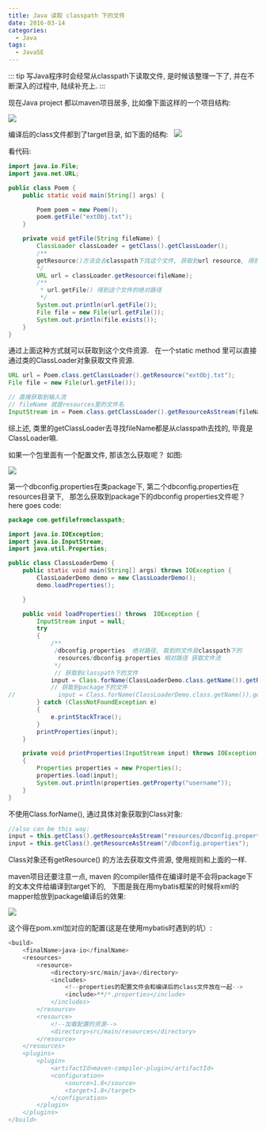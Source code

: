```yaml
---
title: Java 读取 classpath 下的文件
date: 2016-03-14
categories:
  - Java
tags: 
  - JavaSE
---
```


::: tip
写Java程序时会经常从classpath下读取文件, 是时候该整理一下了, 并在不断深入的过程中, 陆续补充上. 
:::

<!-- more -->

现在Java project 都以maven项目居多,  比如像下面这样的一个项目结构:  

![](http://qiniu.dong4j.info/2019-07-02-15232044522762.jpg)

编译后的class文件都到了target目录, 如下面的结构: 
 
![](http://qiniu.dong4j.info/2019-07-02-15232044618787.jpg)

看代码: 

```java
import java.io.File;
import java.net.URL;

public class Poem {
    public static void main(String[] args) {

        Poem poem = new Poem();
        poem.getFile("extObj.txt");
    }

    private void getFile(String fileName) {
        ClassLoader classLoader = getClass().getClassLoader();
        /**
        getResource()方法会去classpath下找这个文件, 获取到url resource, 得到这个资源后, 调用url.getFile获取到 文件 的绝对路径
        */
        URL url = classLoader.getResource(fileName);
        /**
         * url.getFile() 得到这个文件的绝对路径
         */
        System.out.println(url.getFile());
        File file = new File(url.getFile());
        System.out.println(file.exists());
    }
}
```

通过上面这种方式就可以获取到这个文件资源.  
在一个static method 里可以直接通过类的ClassLoader对象获取文件资源. 

```java
URL url = Poem.class.getClassLoader().getResource("extObj.txt");
File file = new File(url.getFile());

```

```java
// 直接获取到输入流 
// fileName 就是resources里的文件名  
InputStream in = Poem.class.getClassLoader().getResourceAsStream(fileName); 
```

综上述, 类里的getClassLoader去寻找fileName都是从classpath去找的, 毕竟是ClassLoader嘛. 

如果一个包里面有一个配置文件, 那该怎么获取呢？ 如图:  

![](http://qiniu.dong4j.info/2019-07-02-15232044804904.jpg)

第一个dbconfig.properties在类package下, 第二个dbconfig.properties在resources目录下,  
那怎么获取到package下的dbconfig properties文件呢？ 
here goes code:

```java
package com.getfilefromclasspath;

import java.io.IOException;
import java.io.InputStream;
import java.util.Properties;

public class ClassLoaderDemo {
    public static void main(String[] args) throws IOException {
        ClassLoaderDemo demo = new ClassLoaderDemo();
        demo.loadProperties();

    }

    public void loadProperties() throws  IOException {
        InputStream input = null;
        try
        {
            /**
             /dbconfig.properties  绝对路径, 取到的文件是classpath下的
              resources/dbconfig.properties 相对路径 获取文件流
             */
             // 获取到classpath下的文件
            input = Class.forName(ClassLoaderDemo.class.getName()).getResourceAsStream("/dbconfig.properties");
            // 获取到package下的文件 
//            input = Class.forName(ClassLoaderDemo.class.getName()).getResourceAsStream("resources/dbconfig.properties");
        } catch (ClassNotFoundException e)
        {
            e.printStackTrace();
        }
        printProperties(input);
    }

    private void printProperties(InputStream input) throws IOException
    {
        Properties properties = new Properties();
        properties.load(input);
        System.out.println(properties.getProperty("username"));
    }
}

```

不使用Class.forName(),  通过具体对象获取到Class对象: 

```java
//also can be this way:
input = this.getClass().getResourceAsStream("resources/dbconfig.properties");    // 对应package下的文件 
input = this.getClass().getResourceAsStream("/dbconfig.properties");    // 对应resources下的文件 
```

Class对象还有getResource() 的方法去获取文件资源, 使用规则和上面的一样. 

maven项目还要注意一点, maven 的compiler插件在编译时是不会将package下的文本文件给编译到target下的,  
下图是我在用mybatis框架的时候将xml的mapper给放到package编译后的效果:  

![](http://qiniu.dong4j.info/2019-07-02-15232044913145.jpg)

这个得在pom.xml加对应的配置(这是在使用mybatis时遇到的坑）: 

```java
<build>
    <finalName>java-io</finalName>
    <resources>
        <resource>
            <directory>src/main/java</directory>
            <includes>
                <!--properties的配置文件会和编译后的class文件放在一起-->
                <include>**/*.properties</include>
            </includes>
        </resource>
        <resource>
            <!--加载配置的资源-->
            <directory>src/main/resources</directory>
        </resource>
    </resources>
    <plugins>
        <plugin>
            <artifactId>maven-compiler-plugin</artifactId>
            <configuration>
                <source>1.8</source>
                <target>1.8</target>
            </configuration>
        </plugin>
    </plugins>
</build>
```







